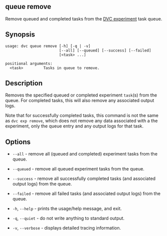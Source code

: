 ## queue remove

Remove queued and completed tasks from the [DVC experiment] task queue.

[dvc experiment]: /doc/user-guide/experiment-management/experiments-overview

## Synopsis

```usage
usage: dvc queue remove [-h] [-q | -v]
                        [--all] [--queued] [--success] [--failed]
                        [<task> ...]

positional arguments:
  <task>         Tasks in queue to remove.
```

## Description

Removes the specified queued or completed experiment `task`(s) from the queue.
For completed tasks, this will also remove any associated output logs.

<admon type="warn">

Note that for successfully completed tasks, this command is not the same as
`dvc exp remove`, which does not remove any data associated with a the
experiment, only the queue entry and any output logs for that task.

</admon>

## Options

- `--all` - remove all (queued and completed) experiment tasks from the queue.

- `--queued` - remove all queued experiment tasks from the queue.

- `--success` - remove all successfully completed tasks (and associated output
  logs) from the queue.

- `--failed` - remove all failed tasks (and associated output logs) from the
  queue.

- `-h`, `--help` - prints the usage/help message, and exit.

- `-q`, `--quiet` - do not write anything to standard output.

- `-v`, `--verbose` - displays detailed tracing information.
